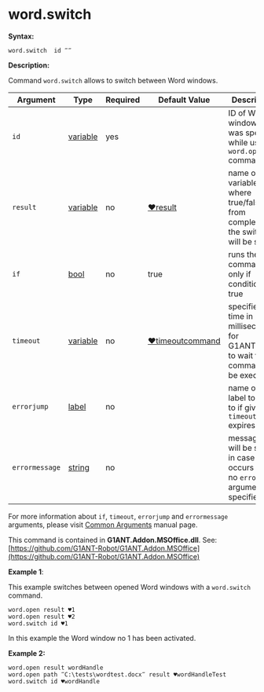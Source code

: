 # word.switch

**Syntax:**

```G1ANT
word.switch  id ‴‴
```

**Description:**

Command `word.switch` allows to switch between Word windows.

| Argument | Type | Required | Default Value | Description |
| -------- | ---- | -------- | ------------- | ----------- |
|`id`| [variable](https://github.com/G1ANT-Robot/G1ANT.Manual/blob/master/G1ANT-Language/Special-Characters/variable.md)  | yes | | ID of Word window that was specified while using `word.open` command |
|`result`| [variable](https://github.com/G1ANT-Robot/G1ANT.Manual/blob/master/G1ANT-Language/Special-Characters/variable.md)  | no |  [♥result](https://github.com/G1ANT-Robot/G1ANT.Manual/blob/master/G1ANT-Language/Common-Arguments.md)  |name of variable where true/false from completion the switch will be stored|
|`if`| [bool](https://github.com/G1ANT-Robot/G1ANT.Manual/blob/master/G1ANT-Language/Structures/bool.md) | no | true | runs the command only if condition is true |
|`timeout`| [variable](https://github.com/G1ANT-Robot/G1ANT.Manual/blob/master/G1ANT-Language/Special-Characters/variable.md) | no | [♥timeoutcommand](https://github.com/G1ANT-Robot/G1ANT.Manual/blob/master/G1ANT-Language/Variables/Special-Variables.md)  | specifies time in milliseconds for G1ANT.Robot to wait for the command to be executed |
|`errorjump` | [label](https://github.com/G1ANT-Robot/G1ANT.Manual/blob/master/G1ANT-Language/Structures/label.md) | no | | name of the label to jump to if given `timeout` expires |
|`errormessage`| [string](https://github.com/G1ANT-Robot/G1ANT.Manual/blob/master/G1ANT-Language/Structures/string.md) | no |  | message that will be shown in case error occurs and no `errorjump` argument is specified |

For more information about `if`, `timeout`, `errorjump` and `errormessage` arguments, please visit [Common Arguments](https://github.com/G1ANT-Robot/G1ANT.Manual/blob/master/G1ANT-Language/Common-Arguments.md)  manual page.

This command is contained in **G1ANT.Addon.MSOffice.dll**.
See: [https://github.com/G1ANT-Robot/G1ANT.Addon.MSOffice](https://github.com/G1ANT-Robot/G1ANT.Addon.MSOffice)

**Example 1**:

This example switches between opened Word windows with a `word.switch` command.

```G1ANT
word.open result ♥1
word.open result ♥2
word.switch id ♥1
```

In this example the Word window no 1 has been activated.

**Example 2:**

```G1ANT
word.open result wordHandle
word.open path ‴C:\tests\wordtest.docx‴ result ♥wordHandleTest
word.switch id ♥wordHandle
```
